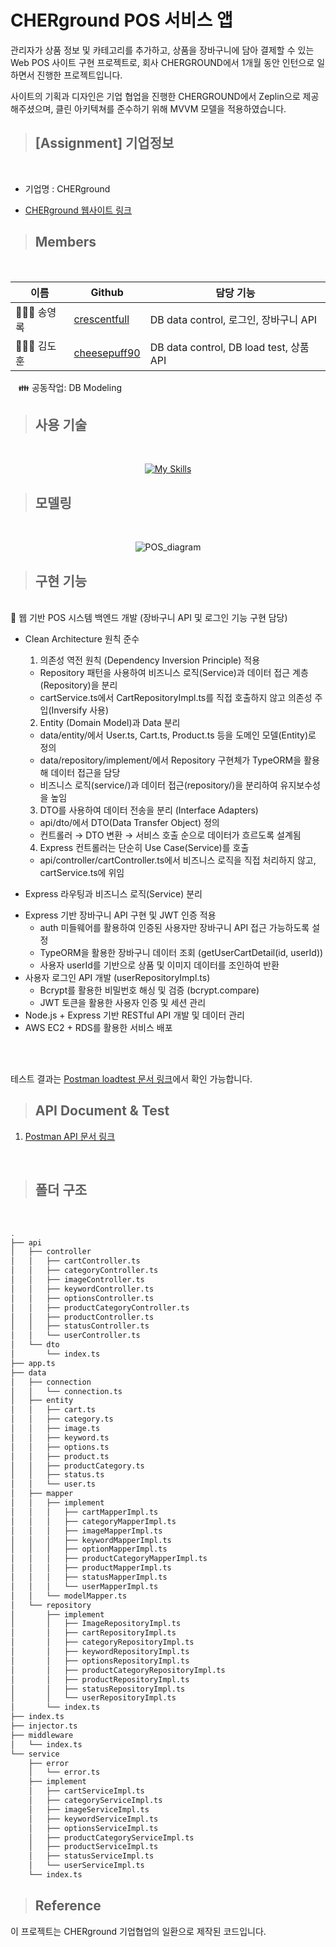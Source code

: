 # CHERground POS 서비스 앱 
관리자가 상품 정보 및 카테고리를 추가하고, 상품을 장바구니에 담아 결제할 수 있는 Web POS 사이트 구현 프로젝트로, 회사 CHERGROUND에서 1개월 동안 인턴으로 일하면서 진행한 프로젝트입니다.

사이트의 기획과 디자인은 기업 협업을 진행한 CHERGROUND에서 Zeplin으로 제공해주셨으며, 클린 아키텍쳐를 준수하기 위해 MVVM 모델을 적용하였습니다.

> ## [Assignment] 기업정보

 <br/>

  - 기업명 : CHERground

  - [CHERground 웹사이트 링크](https://www.cherground.com/)

> ## Members

<br/>

|이름   |Github                   |담당 기능|
|-------|-------------------------|--------------------|
|👨🏻‍🎤 송영록 |[crescentfull](https://github.com/crescentfull) | DB data control, 로그인, 장바구니 API  |
|👰🏻‍♂️ 김도훈 |[cheesepuff90](https://github.com/cheesepuff90)     | DB data control, DB load test, 상품 API|

ㅤ👪 공동작업: DB Modeling

> ## 사용 기술
<br/>

<div align="center">

 [![My Skills](https://skillicons.dev/icons?i=jts,express,nodejs,nginx,vscode,mysql,git,github)](https://skillicons.dev)

</div>

> ## 모델링

<br/>

<div align="center">

![POS_diagram](https://user-images.githubusercontent.com/78721108/146539375-5120ff07-245b-47df-8c09-39c026ce666f.png)

</div>

> ## 구현 기능

<br/>
📌 웹 기반 POS 시스템 백엔드 개발 (장바구니 API 및 로그인 기능 구현 담당)

<br/>

- Clean Architecture 원칙 준수

  1. 의존성 역전 원칙 (Dependency Inversion Principle) 적용
  - Repository 패턴을 사용하여 비즈니스 로직(Service)과 데이터 접근 계층(Repository)을 분리
  -  cartService.ts에서 CartRepositoryImpl.ts를 직접 호출하지 않고 의존성 주입(Inversify 사용)

  2. Entity (Domain Model)과 Data 분리
  - data/entity/에서 User.ts, Cart.ts, Product.ts 등을 도메인 모델(Entity)로 정의
  - data/repository/implement/에서 Repository 구현체가 TypeORM을 활용해 데이터 접근을 담당
  - 비즈니스 로직(service/)과 데이터 접근(repository/)을 분리하여 유지보수성을 높임

  3. DTO를 사용하여 데이터 전송을 분리 (Interface Adapters)
  - api/dto/에서 DTO(Data Transfer Object) 정의
  - 컨트롤러 → DTO 변환 → 서비스 호출 순으로 데이터가 흐르도록 설계됨

  4. Express 컨트롤러는 단순히 Use Case(Service)를 호출
  - api/controller/cartController.ts에서 비즈니스 로직을 직접 처리하지 않고, cartService.ts에 위임
- Express 라우팅과 비즈니스 로직(Service) 분리



* Express 기반 장바구니 API 구현 및 JWT 인증 적용<br/>
  - auth 미들웨어를 활용하여 인증된 사용자만 장바구니 API 접근 가능하도록 설정<br/>
  - TypeORM을 활용한 장바구니 데이터 조회 (getUserCartDetail(id, userId)) <br/>
  - 사용자 userId를 기반으로 상품 및 이미지 데이터를 조인하여 반환<br/>
* 사용자 로그인 API 개발 (userRepositoryImpl.ts)<br/>
  - Bcrypt를 활용한 비밀번호 해싱 및 검증 (bcrypt.compare)<br/>
  - JWT 토큰을 활용한 사용자 인증 및 세션 관리<br/>
* Node.js + Express 기반 RESTful API 개발 및 데이터 관리<br/>
* AWS EC2 + RDS를 활용한 서비스 배포

<br/>
<br/>


테스트 결과는 [Postman loadtest 문서 링크](https://cloudy-station-688596.postman.co/workspace/My-Workspace~e8ea5b0c-c034-4103-8b11-b76a8dd22f41/documentation/17713220-bd37e9f6-9a13-44e9-baaa-5c7b42ab267c)에서 확인 가능합니다.


> ## API Document & Test

1. [Postman API 문서 링크](https://documenter.getpostman.com/view/17713220/2s7ZE4LPuE)

<br/>

> ## 폴더 구조

<br/>

```bash
.
├── api
│   ├── controller
│   │   ├── cartController.ts
│   │   ├── categoryController.ts
│   │   ├── imageController.ts
│   │   ├── keywordController.ts
│   │   ├── optionsController.ts
│   │   ├── productCategoryController.ts
│   │   ├── productController.ts
│   │   ├── statusController.ts
│   │   └── userController.ts
│   └── dto
│       └── index.ts
├── app.ts
├── data
│   ├── connection
│   │   └── connection.ts
│   ├── entity
│   │   ├── cart.ts
│   │   ├── category.ts
│   │   ├── image.ts
│   │   ├── keyword.ts
│   │   ├── options.ts
│   │   ├── product.ts
│   │   ├── productCategory.ts
│   │   ├── status.ts
│   │   └── user.ts
│   ├── mapper
│   │   ├── implement
│   │   │   ├── cartMapperImpl.ts
│   │   │   ├── categoryMapperImpl.ts
│   │   │   ├── imageMapperImpl.ts
│   │   │   ├── keywordMapperImpl.ts
│   │   │   ├── optionMapperImpl.ts
│   │   │   ├── productCategoryMapperImpl.ts
│   │   │   ├── productMapperImpl.ts
│   │   │   ├── statusMapperImpl.ts
│   │   │   └── userMapperImpl.ts
│   │   └── modelMapper.ts
│   └── repository
│       ├── implement
│       │   ├── ImageRepositoryImpl.ts
│       │   ├── cartRepositoryImpl.ts
│       │   ├── categoryRepositoryImpl.ts
│       │   ├── keywordRepositoryImpl.ts
│       │   ├── optionsRepositoryImpl.ts
│       │   ├── productCategoryRepositoryImpl.ts
│       │   ├── productRepositoryImpl.ts
│       │   ├── statusRepositoryImpl.ts
│       │   └── userRepositoryImpl.ts
│       └── index.ts
├── index.ts
├── injector.ts
├── middleware
│   └── index.ts
└── service
    ├── error
    │   └── error.ts
    ├── implement
    │   ├── cartServiceImpl.ts
    │   ├── categoryServiceImpl.ts
    │   ├── imageServiceImpl.ts
    │   ├── keywordServiceImpl.ts
    │   ├── optionsServiceImpl.ts
    │   ├── productCategoryServiceImpl.ts
    │   ├── productServiceImpl.ts
    │   ├── statusServiceImpl.ts
    │   └── userServiceImpl.ts
    └── index.ts
```

> ## Reference
이 프로젝트는 CHERground 기업협업의 일환으로 제작된 코드입니다. 

